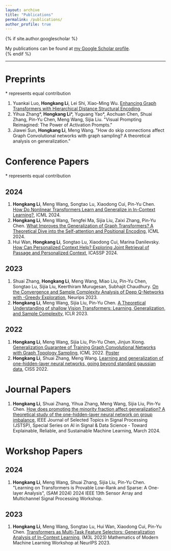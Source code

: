 ```yaml
---
layout: archive
title: "Publications"
permalink: /publications/
author_profile: true
---
```


{% if site.author.googlescholar %}
  <div class="wordwrap">My publications can be found at <a href="{{site.author.googlescholar}}">my Google Scholar profile</a>.</div>
{% endif %}

<!---{% include base_path %}-->

------
# Preprints
\* represents equal contribution
1. Yuankai Luo, **Hongkang Li**, Lei Shi, Xiao-Ming Wu. [Enhancing Graph Transformers with Hierarchical Distance Structural Encoding](https://arxiv.org/pdf/2308.11129).
2. Yihua Zhang*, **Hongkang Li***, Yuguang Yao*, Aochuan Chen, Shuai Zhang, Pin-Yu Chen, Meng Wang, Sijia Liu. "Visual Prompting Reimagined: The Power of Activation Prompts."
3. Jiawei Sun, **Hongkang Li**, Meng Wang. "How do skip connections affect Graph Convolutional networks with graph sampling? A theoretical analysis on generalization."

# Conference Papers
\* represents equal contribution
## 2024
1. **Hongkang Li**, Meng Wang, Songtao Lu, Xiaodong Cui, Pin-Yu Chen. [How Do Nonlinear Transformers Learn and Generalize in In-Context Learning?](https://arxiv.org/pdf/2402.15607), ICML 2024.
2. **Hongkang Li**, Meng Wang, Tengfei Ma, Sijia Liu, Zaixi Zhang, Pin-Yu Chen. [What Improves the Generalization of Graph Transformers? A Theoretical Dive into the Self-attention and Positional Encoding](https://arxiv.org/pdf/2406.01977), ICML 2024.
3. Hui Wan, **Hongkang Li**, Songtao Lu, Xiaodong Cui, Marina Danilevsky. [	
How Can Personalized Context Help? Exploring Joint Retrieval of Passage and Personalized Context](https://arxiv.org/pdf/2308.13760), ICASSP 2024.

## 2023
1. Shuai Zhang, **Hongkang Li**, Meng Wang, Miao Liu, Pin-Yu Chen, Songtao Lu, Sijia Liu, Keerthiram Murugesan, Subhajit Chaudhury. [On the Convergence and Sample Complexity Analysis of Deep Q-Networks with -Greedy Exploration](https://arxiv.org/pdf/2310.16173), Neurips 2023. 
2. **Hongkang Li**, Meng Wang, Sijia Liu, Pin-Yu Chen. [A Theoretical Understanding of shallow Vision Transformers: Learning, Generalization, and Sample Complexity](https://arxiv.org/pdf/2302.06015), ICLR 2023.

## 2022
1. **Hongkang Li**, Meng Wang, Sijia Liu, Pin-Yu Chen, Jinjun Xiong. [Generalization Guarantee of Training Graph Convolutional Networks with
Graph Topology Sampling](https://arxiv.org/pdf/2207.03584), ICML 2022. [Poster](https://lohek330.github.io/lihongkang.github.io/files/GNN_sampling_slides.pdf)
2. **Hongkang Li**, Shuai Zhang, Meng Wang. [Learning and generalization of one-hidden-layer neural networks, going beyond standard gaussian data](https://arxiv.org/pdf/2207.03615), CISS 2022.

# Journal Papers
1. **Hongkang Li**, Shuai Zhang, Yihua Zhang, Meng Wang, Sijia Liu, Pin-Yu Chen. [How does promoting the minority fraction affect generalization? A theoretical study of the one-hidden-layer neural network on group imbalance](https://arxiv.org/pdf/2403.07310), IEEE Journal of Selected Topics in Signal Processing (JSTSP), Special Series on AI in Signal & Data Science - Toward Explainable, Reliable, and Sustainable Machine Learning, March 2024. 

# Workshop Papers
## 2024
1. **Hongkang Li**, Meng Wang, Shuai Zhang, Sijia Liu, Pin-Yu Chen. "Learning on Transformers is Provable Low-Rank and Sparse: A One-layer Analysis", (SAM 2024) 2024 IEEE 13th Sensor Array and Multichannel Signal Processing Workshop.
## 2023
1. **Hongkang Li**, Meng Wang, Songtao Lu, Hui Wan, Xiaodong Cui, Pin-Yu Chen. [Transformers as Multi-Task Feature Selectors: Generalization Analysis of In-Context Learning](https://openreview.net/pdf?id=BMQ4i2RVbE), (M3L 2023) Mathematics of Modern Machine Learning Workshop at NeurIPS 2023.


<!---
{% for post in site.publications reversed %}
  {% include archive-single.html %}
{% endfor %}
-->

